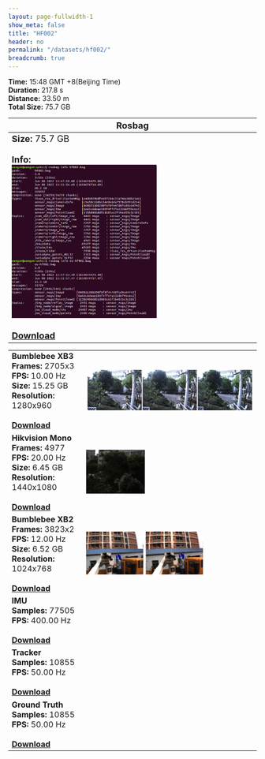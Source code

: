 ```yaml
---
layout: page-fullwidth-1
show_meta: false
title: "HF002"
header: no
permalink: "/datasets/hf002/"
breadcrumb: true
---
```

<b>Time:</b>  15:48 GMT +8(Beijing Time) <br>
<b>Duration:</b> 217.8 s<br>
<b>Distance:</b> 33.50 m<br>
<b>Total Size:</b> 75.7 GB<br>

<td>
 <table>
 <thead>
	<tr>
      <th><font size="4">Rosbag</font></th>
	</tr >
  </thead>
	<tr>
        <td width="90%">
            <font size="4">
                    <b>Size:</b> 75.7 GB<br>
                    <br>
                    <b>Info:</b><br>
                    <img src="/data_image/aerial_02/bag_info.png" width='60%'/><br>
                    <br>
                    <b><a href="https://rec.ustc.edu.cn/share/e1e61d20-8fcf-11ed-b6f8-134a33cac897"><font size="4">Download</font></a></b>
            </font>
        </td>
    </tr>
</table>
</td>

<table>
	<tr>
	    <td width="30%">
        <font size="3">
            <b>Bumblebee XB3</b><br>
            <b>Frames:</b> 2705x3<br>
            <b>FPS:</b> 10.00 Hz<br>
            <b>Size:</b> 15.25 GB<br>
            <b>Resolution:</b> 1280x960<br>
            <br>
            <b><a href="https://rec.ustc.edu.cn/share/c0493700-214d-11ed-97d1-6bda13bf1e4c">Download</a></b>
        </font>
        </td>
        <td>
            <a href="https://rec.ustc.edu.cn/share/c0493700-214d-11ed-97d1-6bda13bf1e4c">
                <img src="/data_image/aerial_02/hf002_xb3.jpg" width='100%'/>
            </a>
        </td>
	</tr >
    <tr>
	    <td>
        <font size="3">
            <b>Hikvision Mono</b><br>
            <b>Frames:</b> 4977<br>
            <b>FPS:</b> 20.00 Hz<br>
            <b>Size:</b> 6.45 GB<br>
            <b>Resolution:</b> 1440x1080<br>
            <br>
            <b><a href="https://rec.ustc.edu.cn/share/7a412e40-214b-11ed-a3eb-4d1f9299897b">Download</a></b>
        </font>
        </td>
        <td>
            <a href="https://rec.ustc.edu.cn/share/7a412e40-214b-11ed-a3eb-4d1f9299897b">
                <img src="/data_image/aerial_02/hf002_hik_mono.png" width='35%'/>
            </a>
        </td>
	</tr >
	<tr>
	    <td>
        <font size="3">
            <b>Bumblebee XB2</b><br>
            <b>Frames:</b> 3823x2<br>
            <b>FPS:</b> 12.00 Hz<br>
            <b>Size:</b> 6.52 GB<br>
            <b>Resolution:</b> 1024x768<br>
            <br>
            <b><a href="https://rec.ustc.edu.cn/share/77f70410-214d-11ed-9b7d-a57190b67d09">Download</a></b>
        </font>
        </td>
        <td>
            <a href="https://rec.ustc.edu.cn/share/77f70410-214d-11ed-9b7d-a57190b67d09">
                <img src="/data_image/aerial_02/hf002_xb2.png" width='70%'/>
            </a>
        </td>
	</tr >
        <tr>
	    <td>
        <font size="3">
            <b>IMU</b><br>
            <b>Samples:</b> 77505 <br>
            <b>FPS:</b> 400.00 Hz<br>
            <br>
            <b><a href="https://rec.ustc.edu.cn/share/2c119640-1730-11ed-9e76-952aec53f34f">Download</a></b>
        </font>
        </td>
        <td>
            <a href="https://rec.ustc.edu.cn/share/2c119640-1730-11ed-9e76-952aec53f34f">
                <img src=" " width='70%'/>
            </a>
        </td>
	</tr >
    <tr>
	    <td>
        <font size="3">
            <b>Tracker</b><br>
            <b>Samples:</b> 10855 <br>
            <b>FPS:</b> 50.00 Hz<br>
            <br>
            <b><a href="https://rec.ustc.edu.cn/share/2c119640-1730-11ed-9e76-952aec53f34f">Download</a></b>
        </font>
        </td>
        <td>
            <a href="https://rec.ustc.edu.cn/share/2c119640-1730-11ed-9e76-952aec53f34f">
                <img src=" " width='70%'/>
            </a>
        </td>
	</tr >
    <tr>
	    <td>
        <font size="3">
            <b>Ground Truth</b><br>
            <b>Samples:</b> 10855 <br>
            <b>FPS:</b> 50.00 Hz<br>
            <br>
            <b><a href="https://rec.ustc.edu.cn/share/2c119640-1730-11ed-9e76-952aec53f34f">Download</a></b>
        </font>
        </td>
        <td>
            <a href="https://rec.ustc.edu.cn/share/2c119640-1730-11ed-9e76-952aec53f34f">
                <img src=" " width='70%'/>
            </a>
        </td>
	</tr >
</table>